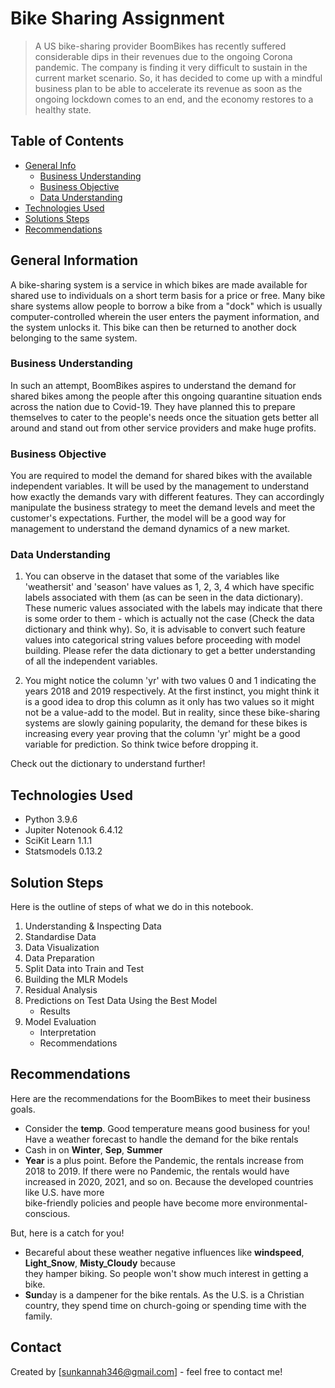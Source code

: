 # Bike Sharing Assignment
> A US bike-sharing provider BoomBikes has recently suffered considerable dips in their revenues due to the ongoing Corona pandemic. The company is finding it very difficult to sustain in the current market scenario. So, it has decided to come up with a mindful business plan to be able to accelerate its revenue as soon as the ongoing lockdown comes to an end, and the economy restores to a healthy state. 


## Table of Contents
* [General Info](#general-information)
  - [Business Understanding](#business-understanding)
  - [Business Objective](#business-objective)
  - [Data Understanding](#data-understanding)
* [Technologies Used](#technologies-used)
* [Solutions Steps](#solution-steps)
* [Recommendations](#recommendations)

<!-- You can include any other section that is pertinent to your problem -->

## General Information
A bike-sharing system is a service in which bikes are made available for shared use to individuals on a short term basis for a price or free. Many bike share systems allow people to borrow a bike from a "dock" which is usually computer-controlled wherein the user enters the payment information, and the system unlocks it. This bike can then be returned to another dock belonging to the same system.

### Business Understanding
In such an attempt, BoomBikes aspires to understand the demand for shared bikes among the people after this ongoing quarantine situation ends across the nation due to Covid-19. They have planned this to prepare themselves to cater to the people's needs once the situation gets better all around and stand out from other service providers and make huge profits.

### Business Objective
You are required to model the demand for shared bikes with the available independent variables. It will be used by the management to understand how exactly the demands vary with different features. They can accordingly manipulate the business strategy to meet the demand levels and meet the customer's expectations. Further, the model will be a good way for management to understand the demand dynamics of a new market. 

### Data Understanding
1. You can observe in the dataset that some of the variables like 'weathersit' and 'season' have values as 1, 2, 3, 4 which have specific labels associated with them (as can be seen in the data dictionary). These numeric values associated with the labels may indicate that there is some order to them - which is actually not the case (Check the data dictionary and think why). So, it is advisable to convert such feature values into categorical string values before proceeding with model building. Please refer the data dictionary to get a better understanding of all the independent variables.
 
1. You might notice the column 'yr' with two values 0 and 1 indicating the years 2018 and 2019 respectively. At the first instinct, you might think it is a good idea to drop this column as it only has two values so it might not be a value-add to the model. But in reality, since these bike-sharing systems are slowly gaining popularity, the demand for these bikes is increasing every year proving that the column 'yr' might be a good variable for prediction. So think twice before dropping it. 

Check out the dictionary to understand further!

<!-- You don't have to answer all the questions - just the ones relevant to your project. -->

## Technologies Used
- Python 3.9.6
- Jupiter Notenook 6.4.12
- SciKit Learn 1.1.1
- Statsmodels 0.13.2


## Solution Steps
Here is the outline of steps of what we do in this notebook.

1. Understanding & Inspecting Data
2. Standardise Data
3. Data Visualization 
4. Data Preparation
5. Split Data into Train and Test
6. Building the MLR Models
7. Residual Analysis
8. Predictions on Test Data Using the Best Model
   - Results
9. Model Evaluation
   - Interpretation 
   - Recommendations


## Recommendations
Here are the recommendations for the BoomBikes to meet their business goals.

- Consider the **temp**. Good temperature means good business for you! Have a weather forecast to handle the demand   for the bike rentals
- Cash in on **Winter**, **Sep**, **Summer**
- **Year** is a plus point. Before the Pandemic, the rentals increase from 2018 to 2019. If there were no Pandemic,   the rentals would have increased in 2020, 2021, and so on. Because the developed countries like U.S. have more   
  bike-friendly policies and people have become more environmental-conscious.

But, here is a catch for you!

- Becareful about these weather negative influences like **windspeed**, **Light_Snow**, **Misty_Cloudy** because  
  they hamper biking. So people won't show much interest in getting a bike.
- **Sun**day is a dampener for the bike rentals. As the U.S. is a Christian country, they spend time on 
  church-going or spending time with the family.
<!-- You don't have to answer all the questions - just the ones relevant to your project. -->




<!-- As the libraries versions keep on changing, it is recommended to mention the version of library used in this project -->




## Contact
Created by [sunkannah346@gmail.com] - feel free to contact me!


<!-- Optional -->
<!-- ## License -->
<!-- This project is open source and available under the [... License](). -->

<!-- You don't have to include all sections - just the one's relevant to your project -->
